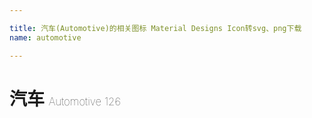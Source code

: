```yaml
---

title: 汽车(Automotive)的相关图标 Material Designs Icon转svg、png下载
name: automotive

---
```


# 汽车  <small style="font-size: 60%;font-weight: 100">Automotive <span class="badge-secondary badge">126</span> </small>

<search tag="automotive" :max="0"/>

